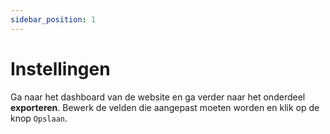 ```yaml
---
sidebar_position: 1
---
```


# Instellingen

Ga naar het dashboard van de website en ga verder naar het onderdeel **exporteren**. Bewerk de velden die aangepast moeten worden en klik op de knop `Opslaan`.
